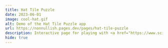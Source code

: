 ```yaml
---
title: Hat Tile Puzzle
date: 2023-06-01
image: cool-hat.gif
alt: Demo of the Hat Tile Puzzle app
url: https://nonnullish.pages.dev/pages/hat-tile-puzzle
description: Interactive page for playing with <a href="https://www.sciencenews.org/article/mathematicians-discovered-einstein-tile">the hat</a>, a 13-sided polykite shape whose pattern is an aperiodic monotile.
hide: true
---
```

